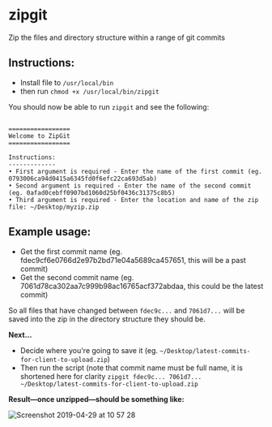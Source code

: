 # zipgit
Zip the files and directory structure within a range of git commits

## Instructions:
- Install file to `/usr/local/bin`
- then run `chmod +x /usr/local/bin/zipgit`

You should now be able to run `zipgit` and see the following:

```

=================
Welcome to ZipGit
=================

Instructions:
-------------
• First argument is required - Enter the name of the first commit (eg. 0793006ca94d0415a6345fd0f6efc22ca693d5ab)
• Second argument is required - Enter the name of the second commit (eg. 0afad0cebff0907bd1060d25bf0436c31375c8b5)
• Third argument is required - Enter the location and name of the zip file: ~/Desktop/myzip.zip

```

## Example usage:

- Get the first commit name (eg. fdec9cf6e0766d2e97b2bd71e04a5689ca457651, this will be a past commit)
- Get the second commit name (eg. 7061d78ca302aa7c999b98ac16765acf372abdaa, this could be the latest commit)

So all files that have changed between `fdec9c...` and `7061d7...` will be saved into the zip in the directory structure they should be.

**Next...**
- Decide where you're going to save it (eg. `~/Desktop/latest-commits-for-client-to-upload.zip`)
- Then run the script (note that commit name must be full name, it is shortened here for clarity `zipgit fdec9c... 7061d7... ~/Desktop/latest-commits-for-client-to-upload.zip`

**Result—once unzipped—should be something like:**

![Screenshot 2019-04-29 at 10 57 28](https://user-images.githubusercontent.com/811806/56889263-d0e29300-6a6d-11e9-82c5-00262cf4b100.png)




